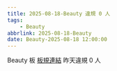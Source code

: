 ```yaml
---
title: 2025-08-18-Beauty 違規 0 人
tags:
    - Beauty
abbrlink: 2025-08-18-Beauty
date: Beauty-2025-08-18 12:00:00
---
```

Beauty 板 [板規連結](https://www.ptt.cc/bbs/Beauty/M.1630069980.A.84B.html)
昨天違規 0 人
